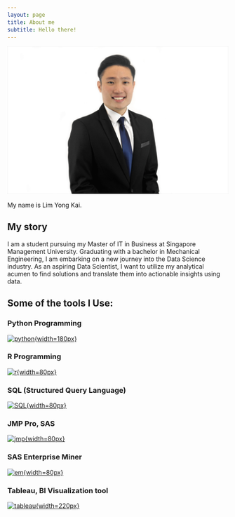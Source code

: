 ```yaml
---
layout: page
title: About me
subtitle: Hello there!
---
```


<style>
d-title, d-byline {
  display: none
}
</style>

<div class=profile>
<img src="assets/img/profile.jpg" class="profile-circle">
  
My name is Lim Yong Kai. 

## My story

I am a student pursuing my Master of IT in Business at Singapore Management University. Graduating with a bachelor in Mechanical Engineering, I am embarking on a new journey into the Data Science industry. As an aspiring Data Scientist, I want to utilize my analytical acumen to find solutions and translate them into actionable insights using data.

## Some of the tools I Use:

### Python Programming
[![python](img/python.png){width=180px}](https://www.python.org/)

### R Programming
[![r](img/R.png){width=80px}](https://www.r-project.org/)

### SQL (Structured Query Language)
[![SQL](img/SQL.png){width=80px}](https://en.wikipedia.org/wiki/SQL)

### JMP Pro, SAS
[![jmp](img/jmp.png){width=80px}](https://www.jmp.com/en_us/software/predictive-analytics-software.html)

### SAS Enterprise Miner
[![em](img/EM.png){width=80px}](https://www.sas.com/en_sg/software/enterprise-miner.html)

### Tableau, BI Visualization tool
[![tableau](img/tableau.png){width=220px}](https://www.tableau.com/)
